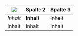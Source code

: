 ![](https://github.com/marconivr/docs/blob/master/docs/PMO/logo.png)| Spalte 2   | Spalte 3
-------- | ---------- | ----------
*Inhalt* | **Inhalt** | ~~Inhalt~~
Inhalt   | Inhalt     | Inhalt
